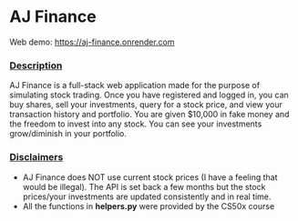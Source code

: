 # AJ Finance

Web demo: https://aj-finance.onrender.com

### <ins>Description<ins>

AJ Finance is a full-stack web application made for the purpose of simulating stock trading. Once you have registered and logged in, you can buy shares, sell your investments, query for a stock price, and view your transaction history and portfolio. You are given $10,000 in fake money and the freedom to invest into any stock. You can see your investments grow/diminish in your portfolio.

 
### <ins>Disclaimers<ins>

* AJ Finance does NOT use current stock prices (I have a feeling that would be illegal). The API is set back a few months but the stock prices/your investments are updated consistently and in real time.
* All the functions in **helpers.py** were provided by the CS50x course
